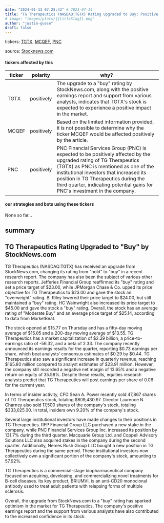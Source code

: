 ```yaml
---
date: "2024-01-13 07:28:43" # 2021-07-14
title: "TG Therapeutics (NASDAQ:TGTX) Rating Upgraded to Buy: Positive Outlook for Stock Revealed in Research Report"
# image: "images/plots/{{titleSlag}}.png"
author: "justin-guese"
draft: false
---
```

tickers: <a href='https://finance.yahoo.com/quote/TGTX' target='_blank'>TGTX</a>, <a href='https://finance.yahoo.com/quote/MCQEF' target='_blank'>MCQEF</a>, <a href='https://finance.yahoo.com/quote/PNC' target='_blank'>PNC</a> 

source: <a href='https://www.defenseworld.net/2024/01/13/tg-therapeutics-nasdaqtgtx-rating-increased-to-buy-at-stocknews-com.html' target='_blank'>Stocknews.com</a>

#### tickers affected by this

| ticker | polarity | why? |
|------------|------------|------------|
| TGTX | positively | The upgrade to a "buy" rating by StockNews.com, along with the positive earnings report and support from various analysts, indicates that TGTX's stock is expected to experience a positive impact in the market. |
| MCQEF | positively | Based on the limited information provided, it is not possible to determine why the ticker MCQEF would be affected positively by the article. |
| PNC | positively | PNC Financial Services Group (PNC) is expected to be positively affected by the upgraded rating of TG Therapeutics (TGTX) as PNC is mentioned as one of the institutional investors that increased its position in TG Therapeutics during the third quarter, indicating potential gains for PNC's investment in the company. |



#### our strategies and bots using these tickers

None so far...

## summary

## TG Therapeutics Rating Upgraded to "Buy" by StockNews.com

TG Therapeutics (NASDAQ:TGTX) has received an upgrade from StockNews.com, changing its rating from "hold" to "buy" in a recent research report. The company has also been the subject of various other research reports. Jefferies Financial Group reaffirmed its "buy" rating and set a price target of $23.00, while JPMorgan Chase & Co. upped its price objective for TG Therapeutics to $23.00 and gave the stock an "overweight" rating. B. Riley lowered their price target to $24.00, but still maintained a "buy" rating. HC Wainwright also increased its price target to $45.00 and gave the stock a "buy" rating. Overall, the stock has an average rating of "Moderate Buy" and an average price target of $25.14, according to data from MarketBeat.

The stock opened at $15.77 on Thursday and has a fifty-day moving average of $15.05 and a 200-day moving average of $13.55. TG Therapeutics has a market capitalization of $2.39 billion, a price-to-earnings ratio of -56.32, and a beta of 2.33. The company recently announced its earnings results for the quarter, reporting $0.73 earnings per share, which beat analysts' consensus estimates of $0.29 by $0.44. TG Therapeutics also saw a significant increase in quarterly revenue, reaching $165.80 million compared to analyst estimates of $23.91 million. However, the company still recorded a negative net margin of 13.65% and a negative return on equity of 35.58%. Despite these results, equities research analysts predict that TG Therapeutics will post earnings per share of 0.06 for the current year.

In terms of insider activity, CFO Sean A. Power recently sold 47,867 shares of TG Therapeutics stock, totaling $809,430.97. Director Laurence N. Charney also sold 17,500 shares of the company's stock, totaling $333,025.00. In total, insiders own 9.20% of the company's stock.

Several large institutional investors have made changes to their positions in TG Therapeutics. RFP Financial Group LLC purchased a new stake in the company, while PNC Financial Services Group Inc. increased its position by 131.7% during the third quarter. Macquarie Group Ltd. and Coppell Advisory Solutions LLC also acquired stakes in the company during the second quarter. Additionally, Nemes Rush Group LLC bought a new position in TG Therapeutics during the same period. These institutional investors now collectively own a significant portion of the company's stock, amounting to 57.92%.

TG Therapeutics is a commercial-stage biopharmaceutical company focused on acquiring, developing, and commercializing novel treatments for B-cell diseases. Its key product, BRIUMVI, is an anti-CD20 monoclonal antibody used to treat adult patients with relapsing forms of multiple sclerosis. 

Overall, the upgrade from StockNews.com to a "buy" rating has sparked optimism in the market for TG Therapeutics. The company's positive earnings report and the support from various analysts have also contributed to the increased confidence in its stock.